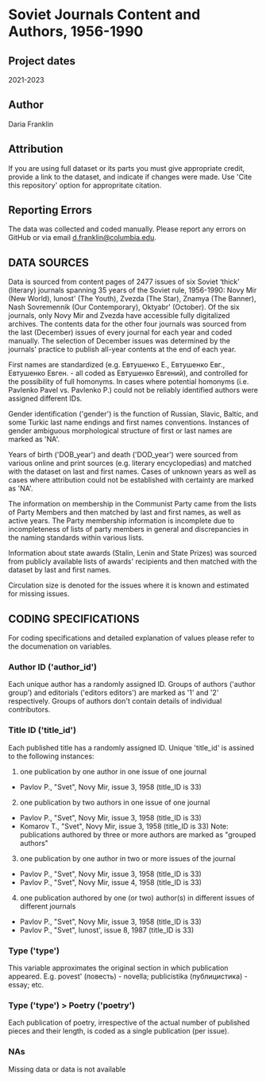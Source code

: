 # Soviet Journals Content and Authors, 1956-1990 

## Project dates
2021-2023
## Author
Daria Franklin 
## Attribution 
If you are using full dataset or its parts you must give appropriate credit, provide a link to the dataset, and indicate if changes were made. Use 'Cite this repository' option for appropritate citation. 
## Reporting Errors 
The data was collected and coded manually. Please report any errors on GitHub or via email d.franklin@columbia.edu. 

## DATA SOURCES 

Data is sourced from content pages of 2477 issues of six Soviet ‘thick’ (literary) journals spanning 35 years of the Soviet rule, 1956-1990: Novy Mir (New World), Iunost' (The Youth), Zvezda (The Star), Znamya (The Banner), Nash Sovremennik (Our Contemporary), Oktyabr' (October). 
Of the six journals, only Novy Mir and Zvezda have accessible fully digitalized archives. The contents data for the other four journals was sourced from the last (December) issues of every journal for each year and coded manually. The selection of December issues was determined by the journals' practice to publish all-year contents at the end of each year. 

First names are standardized (e.g. Евтушенко Е., Евтушенко Евг., Евтушенко Евген. - all coded as Евтушенко Евгений), and controlled for the possibility of full homonyms. In cases where potential homonyms (i.e. Pavlenko Pavel vs. Pavlenko P.) could not be reliably identified authors were assigned different IDs.    

Gender identification ('gender') is the function of Russian, Slavic, Baltic, and some Turkic last name endings and first names conventions. Instances of gender ambiguous morphological structure of first or last names are marked as 'NA'. 

Years of birth ('DOB_year') and death ('DOD_year') were sourced from various online and print sources (e.g. literary encyclopedias) and matched with the dataset on last and first names. Cases of unknown years as well as cases where attribution could not be established with certainty are marked as 'NA'. 

The information on membership in the Communist Party came from the lists of Party Members and then matched by last and first names, as well as active years. The Party membership information is incomplete due to incompleteness of lists of party members in general and discrepancies in the naming standards within various lists. 

Information about state awards (Stalin, Lenin and State Prizes) was sourced from publicly available lists of awards' recipients and then matched with the dataset by last and first names. 

Circulation size is denoted for the issues where it is known and estimated for missing issues. 


## CODING SPECIFICATIONS 
For coding specifications and detailed explanation of values please refer to the documenation on variables.

### Author ID ('author_id') 
Each unique author has a randomly assigned ID. Groups of authors ('author group') and editorials ('editors editors') are marked as '1' and '2' respectively. Groups of authors don't contain details of individual contributors. 

### Title ID ('title_id')
Each published title has a randomly assigned ID. Unique 'title_id' is assined to the following instances: 
1) one publication by one author in one issue of one journal   
  - Pavlov P., "Svet", Novy Mir, issue 3, 1958 (title_ID is 33)
2) one publication by two authors in one issue of one journal 
  - Pavlov P., "Svet", Novy Mir, issue 3, 1958 (title_ID is 33)
  - Komarov T., "Svet", Novy Mir, issue 3, 1958 (title_ID is 33)
Note: publications authored by three or more authors are marked as "grouped authors"
3) one publication by one author in two or more issues of the journal
  - Pavlov P., "Svet", Novy Mir, issue 3, 1958 (title_ID is 33)
  - Pavlov P., "Svet", Novy Mir, issue 4, 1958 (title_ID is 33)
4) one publication authored by one (or two) author(s) in different issues of different journals
  - Pavlov P., "Svet", Novy Mir, issue 3, 1958 (title_ID is 33)
  - Pavlov P., "Svet", Iunost', issue 8, 1987 (title_ID is 33)

### Type ('type') 
This variable approximates the original section in which publication appeared. E.g. povest' (повесть) - novella; publicistika (публицистика) - essay; etc. 

### Type ('type') > Poetry ('poetry')
Each publication of poetry, irrespective of the actual number of published pieces and their length, is coded as a single publication (per issue). 

### NAs 
Missing data or data is not available
